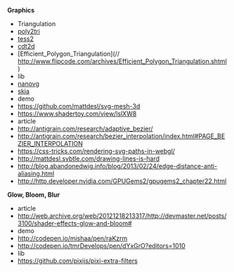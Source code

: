 **Graphics**
 - Triangulation
  - [poly2tri](https://github.com/r3mi/poly2tri.js)
  - [tess2](https://github.com/memononen/tess2.js)
  - [cdt2d](https://github.com/mikolalysenko/cdt2d)
  - [Efficient_Polygon_Triangulation](// http://www.flipcode.com/archives/Efficient_Polygon_Triangulation.shtml)
 - lib
  - [nanovg](https://github.com/memononen/nanovg)
  - [skia](https://fiddle.skia.org)
 - demo
  - https://github.com/mattdesl/svg-mesh-3d
  - https://www.shadertoy.com/view/lslXW8
 - article
  - http://antigrain.com/research/adaptive_bezier/
  - http://antigrain.com/research/bezier_interpolation/index.html#PAGE_BEZIER_INTERPOLATION
  - https://css-tricks.com/rendering-svg-paths-in-webgl/
  - http://mattdesl.svbtle.com/drawing-lines-is-hard
  - http://blog.abandonedwig.info/blog/2013/02/24/edge-distance-anti-aliasing.html
  - http://http.developer.nvidia.com/GPUGems2/gpugems2_chapter22.html

**Glow, Bloom, Blur**
 - article
  - http://web.archive.org/web/20121218213317/http://devmaster.net/posts/3100/shader-effects-glow-and-bloom#
 - demo
  - http://codepen.io/mishaa/pen/raKzrm
  - http://codepen.io/tmrDevelops/pen/dYxGrO?editors=1010
 - lib
  - https://github.com/pixijs/pixi-extra-filters
